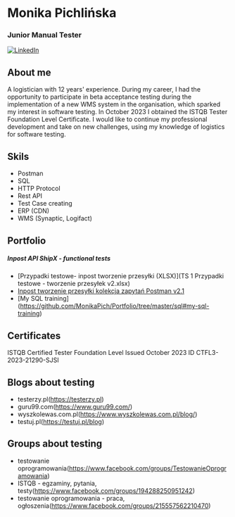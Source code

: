 # Monika Pichlińska
### Junior Manual Tester
[![LinkedIn](https://img.shields.io/badge/linkedin-%230077B5.svg?style=for-the-badge&logo=linkedin&logoColor=white)](https://www.linkedin.com/in/monika-pichlińska-157675283)
## About me
A logistician with 12 years' experience. During my career, I had the opportunity to participate in beta acceptance testing during the implementation of a new WMS system in the organisation, which sparked my interest in software testing. In October 2023 I obtained the ISTQB Tester Foundation Level Certificate. I would like to continue my professional development and take on new challenges, using my knowledge of logistics for software testing.

## Skils
* Postman
* SQL
* HTTP Protocol
* Rest API
* Test Case creating
* ERP (CDN)
* WMS (Synaptic, Logifact)

## Portfolio
##### Inpost API ShipX - functional tests
* [Przypadki testowe- inpost tworzenie przesyłki (XLSX)](TS 1 Przypadki testowe - tworzenie przesyłek v2.xlsx) 
* [Inpost tworzenie przesyłki kolekcja zapytań Postman v2.1](Inspost_tworzenie_nowej_przesyłki.postman_collection.json)     
* [My SQL training] (https://github.com/MonikaPich/Portfolio/tree/master/sql#my-sql-training)

## Certificates
ISTQB Certified Tester Foundation Level
Issued October 2023
ID CTFL3-2023-21290-SJSI

## Blogs about testing
* testerzy.pl(https://testerzy.pl)
* guru99.com(https://www.guru99.com/)
* wyszkolewas.com.pl(https://www.wyszkolewas.com.pl/blog/)
* testuj.pl(https://testuj.pl/blog)

## Groups about testing
* testowanie oprogramowania(https://www.facebook.com/groups/TestowanieOprogramowania)
* ISTQB -  egzaminy, pytania, testy(https://www.facebook.com/groups/194288250951242)
* testowanie oprogramowania - praca, ogłoszenia(https://www.facebook.com/groups/215557562210470)